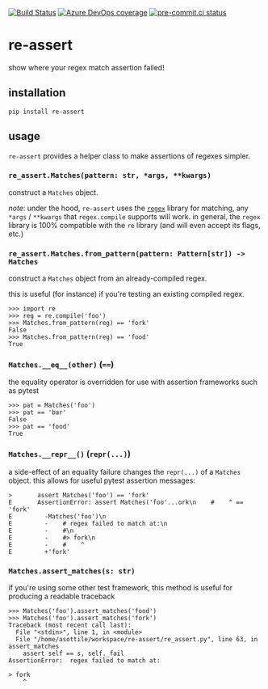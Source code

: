 [![Build Status](https://dev.azure.com/asottile/asottile/_apis/build/status/asottile.re-assert?branchName=main)](https://dev.azure.com/asottile/asottile/_build/latest?definitionId=31&branchName=main)
[![Azure DevOps coverage](https://img.shields.io/azure-devops/coverage/asottile/asottile/31/main.svg)](https://dev.azure.com/asottile/asottile/_build/latest?definitionId=31&branchName=main)
[![pre-commit.ci status](https://results.pre-commit.ci/badge/github/asottile/re-assert/main.svg)](https://results.pre-commit.ci/latest/github/asottile/re-assert/main)

re-assert
=========

show where your regex match assertion failed!

## installation

`pip install re-assert`

## usage

`re-assert` provides a helper class to make assertions of regexes simpler.

### `re_assert.Matches(pattern: str, *args, **kwargs)`

construct a `Matches` object.

_note_: under the hood, `re-assert` uses the [`regex`] library for matching,
any `*args` / `**kwargs` that `regex.compile` supports will work.  in general,
 the `regex` library is 100% compatible with the `re` library (and will even
accept its flags, etc.)

[`regex`]: https://pypi.org/project/regex/

### `re_assert.Matches.from_pattern(pattern: Pattern[str]) -> Matches`

construct a `Matches` object from an already-compiled regex.

this is useful (for instance) if you're testing an existing compiled regex.

```pycon
>>> import re
>>> reg = re.compile('foo')
>>> Matches.from_pattern(reg) == 'fork'
False
>>> Matches.from_pattern(reg) == 'food'
True
```

### `Matches.__eq__(other)` (`==`)

the equality operator is overridden for use with assertion frameworks such
as pytest

```pycon
>>> pat = Matches('foo')
>>> pat == 'bar'
False
>>> pat == 'food'
True
```

### `Matches.__repr__()` (`repr(...)`)

a side-effect of an equality failure changes the `repr(...)` of a `Matches`
object.  this allows for useful pytest assertion messages:

```pytest
>       assert Matches('foo') == 'fork'
E       AssertionError: assert Matches('foo'...ork\n    #    ^ == 'fork'
E         -Matches('foo')\n
E         -    # regex failed to match at:\n
E         -    #\n
E         -    #> fork\n
E         -    #    ^
E         +'fork'
```

### `Matches.assert_matches(s: str)`

if you're using some other test framework, this method is useful for producing
a readable traceback

```pycon
>>> Matches('foo').assert_matches('food')
>>> Matches('foo').assert_matches('fork')
Traceback (most recent call last):
  File "<stdin>", line 1, in <module>
  File "/home/asottile/workspace/re-assert/re_assert.py", line 63, in assert_matches
    assert self == s, self._fail
AssertionError:  regex failed to match at:

> fork
    ^
```
